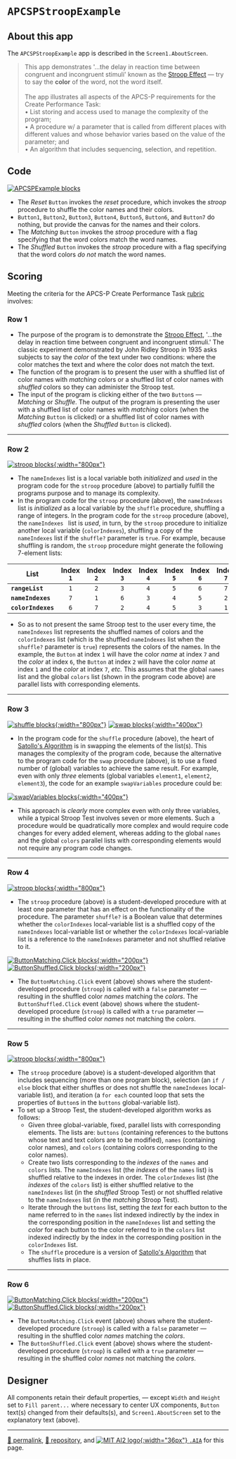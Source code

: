 # `APCSPStroopExample`

## About this app

The `APCSPStroopExample` app is described in the `Screen1.AboutScreen`.

> This app ​demonstrates '&hellip;the delay in reaction time between congruent and incongruent stimuli​' known as the <a href="https://en.wikipedia.org/wiki/Stroop_effect">Stroop Effect</a> &mdash; try​ to say the <strong>color</strong> of the word, not the word itself.​ <br><br>The app illustrates all aspects of the APCS-P requirements for the Create Performance Task:<br>• List storing and access used to manage the complexity of the program;<br>• A procedure w/ a parameter that is called from different places with different values and whose behavior varies based on the value of the parameter; and<br>• An algorithm that includes sequencing, selection, and repetition.

## Code

[![APCSPExample blocks](./APCSPStroopExample.png)](https://github.com/psb-david-petty/mit-app-inventor/blob/master/APCSPStroopExample/APCSPStroopExample.png)

- The *Reset* `Button` invokes the *reset* procedure, which invokes the *stroop* procedure to shuffle the color names and their colors.
- `Button1`, `Button2`, `Button3`, `Button4`, `Button5`, `Button6`, and `Button7` do nothing, but provide the canvas for the names and their colors.
- The *Matching* `Button` invokes the *stroop* procedure with a flag specifying that the word colors match the word names.
- The *Shuffled* `Button` invokes the *stroop* procedure with a flag specifying that the word colors *do not* match the word names.

## Scoring

Meeting the criteria for the APCS-P Create Performance Task [rubric](https://apcentral.collegeboard.org/media/pdf/ap22-sg-computer-science-principles.pdf) involves:

### Row 1

- The purpose of the program is to demonstrate the [Stroop Effect](https://en.wikipedia.org/wiki/Stroop_effect), '&hellip;the delay in reaction time between congruent and incongruent stimuli.' The classic experiment demonstrated by John Ridley Stroop in 1935 asks subjects to say the *color* of the text under two conditions: where the color matches the text and where the color does not match the text.
- The function of the program is to present the user with a shuffled list of color names with *matching* colors or a shuffled list of color names with *shuffled* colors so they can administer the Stroop test.
- The input of the program is clicking either of the two `Button`s &mdash; *Matching* or *Shuffle*. The output of the program is presenting the user with a shuffled list of color names with *matching* colors (when the *Matching* `Button` is clicked) or a shuffled list of color names with *shuffled* colors (when the *Shuffled* `Button` is clicked).

---

### Row 2

[![stroop blocks](./stroop-blocks.png){:width="800px"}](https://github.com/psb-david-petty/mit-app-inventor/blob/master/APCSPStroopExample/stroop-blocks.png)


- The `nameIndexes` list is a local variable both *initialized* and *used* in the program code for the `stroop` procedure (above) to partially fulfill the programs purpose and to manage its complexity.
- In the program code for the `stroop` procedure (above), the `nameIndexes` list is *initialized* as a local variable by the `shuffle` procedure, shuffling a range of integers. In the program code for the `stroop` procedure (above), the `nameIndexes ` list is *used*, in turn, by the `stroop` procedure to initialize another local variable (`colorIndexes`), shuffling a copy of the `nameIndexes` list if the `shuffle?` parameter is `true`. For example, because shuffling is random, the `stroop` procedure might generate the following 7-element lists:

| List | Index `1` | Index `2` | Index `3` | Index `4` | Index `5` | Index `6` | Index `7` |
| --- | :-: | :-: | :-: | :-: | :-: | :-: | :-: |
| **`rangeList`** | `1` | `2` | `3` | `4` | `5` | `6` | `7` |
| **`nameIndexes`** | `7` | `1` | `6` | `3` | `4` | `5` | `2` |
| **`colorIndexes`** | `6` | `7` | `2` | `4` | `5` | `3` | `1` |


- So as to not present the same Stroop test to the user every time, the `nameIndexes` list represents the shuffled names of colors and the `colorIndexes` list (which is the shuffled `nameIndexes` list when the `shuffle?` parameter is `true`) represents the colors of the names. In the example, the `Button` at index `1` will have the color *name* at index `7` and the *color* at index `6`,  the `Button` at index `2` will have the color *name* at index `1` and the *color* at index `7`, *etc.* This assumes that the global `names` list and the global `colors` list (shown in the program code above) are parallel lists with corresponding elements.

---

### Row 3

[![shuffle blocks](./shuffle-blocks.png){:width="800px"}](https://github.com/psb-david-petty/mit-app-inventor/blob/master/APCSPStroopExample/shuffle-blocks.png)
[![swap blocks](./swap-blocks.png){:width="400px"}](https://github.com/psb-david-petty/mit-app-inventor/blob/master/APCSPStroopExample/swap-blocks.png)

-  In the program code for the `shuffle` procedure (above), the heart of [Satollo's Algorithm](https://en.wikipedia.org/wiki/Fisher–Yates_shuffle#Sattolo's_algorithm) is in swapping the elements of the list(s). This manages the complexity of the program code, because the alternative to the program code for the `swap` procedure (above), is to use a fixed number of (global) variables to achieve the same result. For example, even with only *three* elements (global variables `element1`, `element2`, `element3`), the code for an example `swapVariables` procedure could be:

[![swapVariables blocks](./swapVariables-blocks.png){:width="400px"}](https://github.com/psb-david-petty/mit-app-inventor/blob/master/APCSPStroopExample/swapVariables-blocks.png)

- This approach is *clearly* more complex even with only three variables, while a typical Stroop Test involves seven or more elements. Such a procedure would be quadratically more complex and would require code changes for every added element, whereas adding to the global `names` and the global `colors` parallel lists with corresponding elements would not require any program code changes.

---

### Row 4

[![stroop blocks](./stroop-blocks.png){:width="800px"}](https://github.com/psb-david-petty/mit-app-inventor/blob/master/APCSPStroopExample/stroop-blocks.png)

- The `stroop` procedure (above) is a student-developed procedure with at least one parameter that has an effect on the functionality of the procedure. The parameter `shuffle?` is a Boolean value that determines whether the `colorIndexes` local-variable list is a shuffled copy of the `nameIndexes` local-variable list or whether the `colorIndexes` local-variable list is a reference to the `nameIndexes` parameter and not shuffled relative to it.

[![ButtonMatching.Click blocks](./ButtonMatching.Click-blocks.png){:width="200px"}](https://github.com/psb-david-petty/mit-app-inventor/blob/master/APCSPStroopExample/ButtonMatching.Click-blocks.png) [![ButtonShuffled.Click blocks](./ButtonShuffled.Click-blocks.png){:width="200px"}](https://github.com/psb-david-petty/mit-app-inventor/blob/master/APCSPStroopExample/ButtonShuffled.Click-blocks.png)

- The `ButtonMatching.Click` event (above) shows where the student-developed procedure (`stroop`) is called with a `false` parameter &mdash; resulting in the shuffled color *names* matching the *colors*. The `ButtonShuffled.Click` event (above) shows where the student-developed procedure (`stroop`) is called with a `true` parameter &mdash; resulting in the shuffled color *names* not matching the *colors*. 

---

### Row 5

[![stroop blocks](./stroop-blocks.png){:width="800px"}](https://github.com/psb-david-petty/mit-app-inventor/blob/master/APCSPStroopExample/stroop-blocks.png)

- The `stroop` procedure (above) is a student-developed algorithm that includes sequencing (more than one program block), selection (an `if / else` block that either shuffles or does not shuffle the `nameIndexes` local-variable list), and iteration (a `for each` counted loop that sets the properties of `Button`s in the `buttons` global-variable list).
- To set up a Stroop Test, the student-developed algorithm works as follows:
  - Given three global-variable, fixed, parallel lists with corresponding elements. The lists are: `buttons` (containing references to the buttons whose text and text colors are to be modified), `names` (containing color names), and `colors` (containing colors corresponding to the color names).
  - Create two lists corresponding to the *indexes* of the `names` and `colors` lists. The `nameIndexes` list (the *indexes* of the `names` list) is shuffled relative to the indexes in order. The `colorIndexes` list (the *indexes* of the `colors` list) is either shuffled relative to the `nameIndexes` list (in the *shuffled* Stroop Test) or not shuffled relative to the `nameIndexes` list (in the *matching* Stroop Test).
  - Iterate through the `buttons` list, setting the *text* for each button to the name referred to in the `names` list indexed indirectly by the index in the corresponding position in the `nameIndexes` list and setting the *color* for each button to the color referred to in the `colors` list indexed indirectly by the index in the corresponding position in the `colorIndexes` list.
  - The `shuffle` procedure is a version of [Satollo's Algorithm](https://en.wikipedia.org/wiki/Fisher–Yates_shuffle#Sattolo's_algorithm) that shuffles lists in place.

---

### Row 6

[![ButtonMatching.Click blocks](./ButtonMatching.Click-blocks.png){:width="200px"}](https://github.com/psb-david-petty/mit-app-inventor/blob/master/APCSPStroopExample/ButtonMatching.Click-blocks.png) [![ButtonShuffled.Click blocks](./ButtonShuffled.Click-blocks.png){:width="200px"}](https://github.com/psb-david-petty/mit-app-inventor/blob/master/APCSPStroopExample/ButtonShuffled.Click-blocks.png)

- The `ButtonMatching.Click` event (above) shows where the student-developed procedure (`stroop`) is called with a `false` parameter &mdash; resulting in the shuffled color *names* matching the *colors*.
- The `ButtonShuffled.Click` event (above) shows where the student-developed procedure (`stroop`) is called with a `true` parameter &mdash; resulting in the shuffled color *names* not matching the *colors*. 

## Designer

All components retain their default properties, &mdash; except `Width` and `Height` set to `Fill parent...` where necessary to center UX components, `Button` text(s) changed from their defaults(s), and `Screen1.AboutScreen` set to the explanatory text (above).

<hr>

[&#128279; permalink](https://psb-david-petty.github.io/mit-app-inventor/APCSPStroopExample/), [&#128297; repository](https://github.com/psb-david-petty/mit-app-inventor/tree/master/APCSPStroopExample), and [![MIT AI2 logo](../mit-app-inventor-2-logo-200x200.png){:width="36px"} `.AIA`](https://psb-david-petty.github.io/mit-app-inventor/APCSPStroopExample/APCSPStroopExample) for this page.
